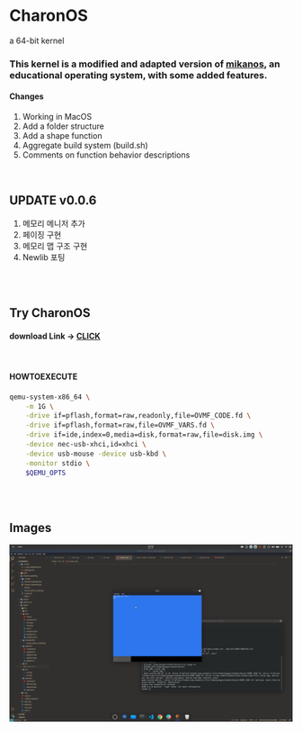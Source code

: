 # CharonOS
 a 64-bit kernel


### This kernel is a modified and adapted version of [mikanos](https://github.com/uchan-nos/mikanos), an educational operating system, with some added features. 




#### Changes
1. Working in MacOS
2. Add a folder structure
3. Add a shape function
4. Aggregate build system (build.sh)
5. Comments on function behavior descriptions


<br>

## UPDATE v0.0.6
1. 메모리 메니저 추가
2. 페이징 구현
3. 메모리 맵 구조 구현
4. Newlib 포팅



<br>
<br>

## Try CharonOS
#### download Link -> [CLICK](https://mega.nz/folder/xPNRHJgA#9E65uT5mDGZYAwXpMhv_pQ)

<br>

#### HOWTOEXECUTE

```bash
qemu-system-x86_64 \
    -m 1G \
    -drive if=pflash,format=raw,readonly,file=OVMF_CODE.fd \
    -drive if=pflash,format=raw,file=OVMF_VARS.fd \
    -drive if=ide,index=0,media=disk,format=raw,file=disk.img \
    -device nec-usb-xhci,id=xhci \
    -device usb-mouse -device usb-kbd \
    -monitor stdio \
    $QEMU_OPTS
```
<br>
<br>

## Images
![Simple UI & implementing mouse](images/simple_UI.png)
